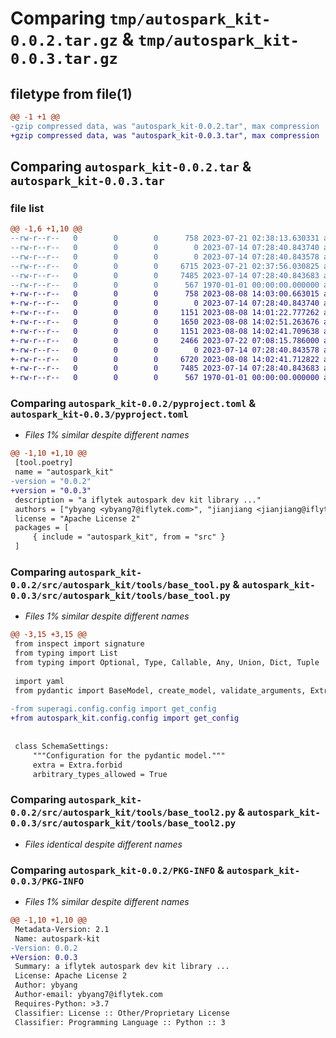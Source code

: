 # Comparing `tmp/autospark_kit-0.0.2.tar.gz` & `tmp/autospark_kit-0.0.3.tar.gz`

## filetype from file(1)

```diff
@@ -1 +1 @@
-gzip compressed data, was "autospark_kit-0.0.2.tar", max compression
+gzip compressed data, was "autospark_kit-0.0.3.tar", max compression
```

## Comparing `autospark_kit-0.0.2.tar` & `autospark_kit-0.0.3.tar`

### file list

```diff
@@ -1,6 +1,10 @@
--rw-r--r--   0        0        0      758 2023-07-21 02:38:13.630331 autospark_kit-0.0.2/pyproject.toml
--rw-r--r--   0        0        0        0 2023-07-14 07:28:40.843740 autospark_kit-0.0.2/src/autospark_kit/__init__.py
--rw-r--r--   0        0        0        0 2023-07-14 07:28:40.843578 autospark_kit-0.0.2/src/autospark_kit/tools/__init__.py
--rw-r--r--   0        0        0     6715 2023-07-21 02:37:56.030825 autospark_kit-0.0.2/src/autospark_kit/tools/base_tool.py
--rw-r--r--   0        0        0     7485 2023-07-14 07:28:40.843683 autospark_kit-0.0.2/src/autospark_kit/tools/base_tool2.py
--rw-r--r--   0        0        0      567 1970-01-01 00:00:00.000000 autospark_kit-0.0.2/PKG-INFO
+-rw-r--r--   0        0        0      758 2023-08-08 14:03:00.663015 autospark_kit-0.0.3/pyproject.toml
+-rw-r--r--   0        0        0        0 2023-07-14 07:28:40.843740 autospark_kit-0.0.3/src/autospark_kit/__init__.py
+-rw-r--r--   0        0        0     1151 2023-08-08 14:01:22.777262 autospark_kit-0.0.3/src/autospark_kit/config/__init__.py
+-rw-r--r--   0        0        0     1650 2023-08-08 14:02:51.263676 autospark_kit-0.0.3/src/autospark_kit/config/config.py
+-rw-r--r--   0        0        0     1151 2023-08-08 14:02:41.709638 autospark_kit-0.0.3/src/autospark_kit/lib/__init__.py
+-rw-r--r--   0        0        0     2466 2023-07-22 07:08:15.786000 autospark_kit-0.0.3/src/autospark_kit/lib/logger.py
+-rw-r--r--   0        0        0        0 2023-07-14 07:28:40.843578 autospark_kit-0.0.3/src/autospark_kit/tools/__init__.py
+-rw-r--r--   0        0        0     6720 2023-08-08 14:02:41.712822 autospark_kit-0.0.3/src/autospark_kit/tools/base_tool.py
+-rw-r--r--   0        0        0     7485 2023-07-14 07:28:40.843683 autospark_kit-0.0.3/src/autospark_kit/tools/base_tool2.py
+-rw-r--r--   0        0        0      567 1970-01-01 00:00:00.000000 autospark_kit-0.0.3/PKG-INFO
```

### Comparing `autospark_kit-0.0.2/pyproject.toml` & `autospark_kit-0.0.3/pyproject.toml`

 * *Files 1% similar despite different names*

```diff
@@ -1,10 +1,10 @@
 [tool.poetry]
 name = "autospark_kit"
-version = "0.0.2"
+version = "0.0.3"
 description = "a iflytek autospark dev kit library ..."
 authors = ["ybyang <ybyang7@iflytek.com>", "jianjiang <jianjiang@iflytek.com>", ]
 license = "Apache License 2"
 packages = [
     { include = "autospark_kit", from = "src" }
 ]
```

### Comparing `autospark_kit-0.0.2/src/autospark_kit/tools/base_tool.py` & `autospark_kit-0.0.3/src/autospark_kit/tools/base_tool.py`

 * *Files 1% similar despite different names*

```diff
@@ -3,15 +3,15 @@
 from inspect import signature
 from typing import List
 from typing import Optional, Type, Callable, Any, Union, Dict, Tuple
 
 import yaml
 from pydantic import BaseModel, create_model, validate_arguments, Extra
 
-from superagi.config.config import get_config
+from autospark_kit.config.config import get_config
 
 
 class SchemaSettings:
     """Configuration for the pydantic model."""
     extra = Extra.forbid
     arbitrary_types_allowed = True
```

### Comparing `autospark_kit-0.0.2/src/autospark_kit/tools/base_tool2.py` & `autospark_kit-0.0.3/src/autospark_kit/tools/base_tool2.py`

 * *Files identical despite different names*

### Comparing `autospark_kit-0.0.2/PKG-INFO` & `autospark_kit-0.0.3/PKG-INFO`

 * *Files 1% similar despite different names*

```diff
@@ -1,10 +1,10 @@
 Metadata-Version: 2.1
 Name: autospark-kit
-Version: 0.0.2
+Version: 0.0.3
 Summary: a iflytek autospark dev kit library ...
 License: Apache License 2
 Author: ybyang
 Author-email: ybyang7@iflytek.com
 Requires-Python: >3.7
 Classifier: License :: Other/Proprietary License
 Classifier: Programming Language :: Python :: 3
```

